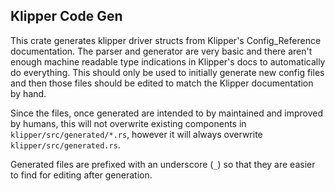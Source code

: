 ## Klipper Code Gen

This crate generates klipper driver structs from Klipper's Config_Reference documentation. The parser and generator are very basic
and there aren't enough machine readable type indications in Klipper's docs to automatically do everything. This should only be used to initially generate new config files and then those files should be edited to match the Klipper documentation by hand.

Since the files, once generated are intended to by maintained and improved by humans, this will not overwrite existing components in `klipper/src/generated/*.rs`, however it will always overwrite `klipper/src/generated.rs`. 

Generated files are prefixed with an underscore (`_`) so that they are easier to find for editing after generation.